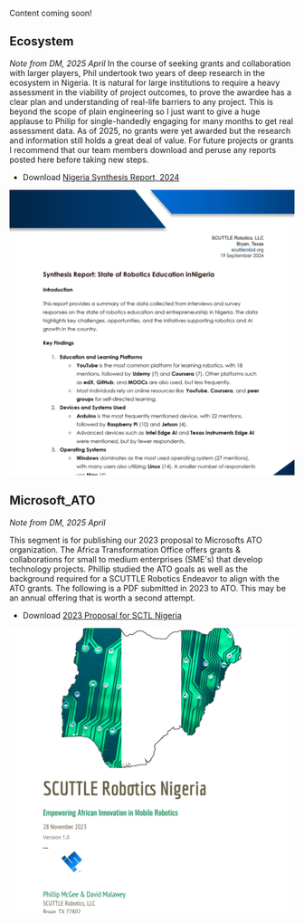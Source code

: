 Content coming soon!

## Ecosystem

_Note from DM, 2025 April_
In the course of seeking grants and collaboration with larger players, Phil undertook two years of deep research in the ecosystem in Nigeria.  It is natural for large institutions to require a heavy assessment in the viability of project outcomes, to prove the awardee has a clear plan and understanding of real-life barriers to any project.  This is beyond the scope of plain engineering so I just want to give a huge applause to Philip for single-handedly engaging for many months to get real assessment data.  As of 2025, no grants were yet awarded but the research and information still holds a great deal of value.  For future projects or grants I recommend that our team members download and peruse any reports posted here before taking new steps.

* Download [Nigeria Synthesis Report, 2024](insertLinkHereForReport)

![preview image for synth report](img/img_synthReport.jpg)

## Microsoft_ATO

_Note from DM, 2025 April_

This segment is for publishing our 2023 proposal to Microsofts ATO organization.  The Africa Transformation Office offers grants & collaborations for small to medium enterprises (SME's) that develop technology projects.  Phillip studied the ATO goals as well as the background required for a SCUTTLE Robotics Endeavor to align with the ATO grants.   The following is a PDF submitted in 2023 to ATO.  This may be an annual offering that is worth a second attempt.

* Download [2023 Proposal for SCTL Nigeria](insertlinkforreport)

![preview image for ATO proposal](img/img_microsoftProposal.jpg)
